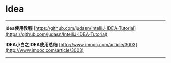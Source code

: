 # Idea

---

**idea使用教程**	[https://github.com/judasn/IntelliJ-IDEA-Tutorial](https://github.com/judasn/IntelliJ-IDEA-Tutorial)

**IDEA小白之IDEA使用总结**	[http://www.imooc.com/article/3003](http://www.imooc.com/article/3003)

---


